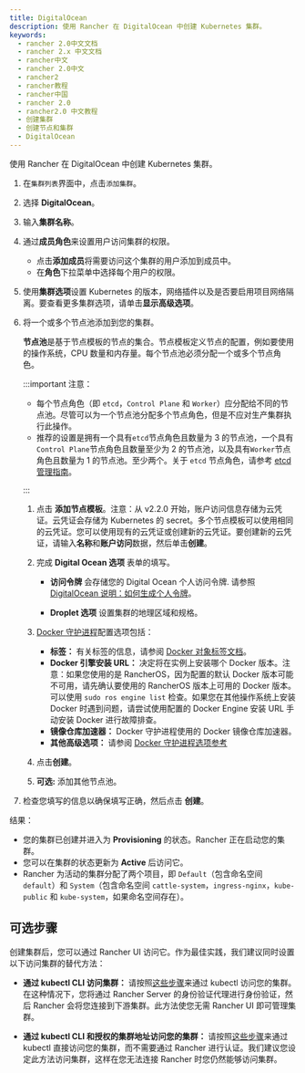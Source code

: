 ```yaml
---
title: DigitalOcean
description: 使用 Rancher 在 DigitalOcean 中创建 Kubernetes 集群。
keywords:
  - rancher 2.0中文文档
  - rancher 2.x 中文文档
  - rancher中文
  - rancher 2.0中文
  - rancher2
  - rancher教程
  - rancher中国
  - rancher 2.0
  - rancher2.0 中文教程
  - 创建集群
  - 创建节点和集群
  - DigitalOcean
---
```


使用 Rancher 在 DigitalOcean 中创建 Kubernetes 集群。

1.  在`集群列表`界面中，点击`添加集群`。

2.  选择 **DigitalOcean**。

3.  输入**集群名称**。

4.  通过**成员角色**来设置用户访问集群的权限。

    - 点击**添加成员**将需要访问这个集群的用户添加到成员中。
    - 在**角色**下拉菜单中选择每个用户的权限。

5.  使用**集群选项**设置 Kubernetes 的版本，网络插件以及是否要启用项目网络隔离。要查看更多集群选项，请单击**显示高级选项**。

6.  将一个或多个节点池添加到您的集群。

    **节点池**是基于节点模板的节点的集合。节点模板定义节点的配置，例如要使用的操作系统，CPU 数量和内存量。每个节点池必须分配一个或多个节点角色。

    :::important 注意：

    - 每个节点角色（即 `etcd`，`Control Plane` 和 `Worker`）应分配给不同的节点池。尽管可以为一个节点池分配多个节点角色，但是不应对生产集群执行此操作。
    - 推荐的设置是拥有一个具有`etcd`节点角色且数量为 3 的节点池，一个具有`Control Plane`节点角色且数量至少为 2 的节点池，以及具有`Worker`节点角色且数量为 1 的节点池。至少两个。关于 `etcd` 节点角色，请参考 [etcd 管理指南](https://etcd.io/#optimal-cluster-size)。

    :::

    1. 点击 **添加节点模板**。注意：从 v2.2.0 开始，账户访问信息存储为云凭证。云凭证会存储为 Kubernetes 的 secret。多个节点模板可以使用相同的云凭证。您可以使用现有的云凭证或创建新的云凭证。要创建新的云凭证，请输入**名称**和**账户访问**数据，然后单击**创建**。

    2. 完成 **Digital Ocean 选项** 表单的填写。

       - **访问令牌** 会存储您的 Digital Ocean 个人访问令牌. 请参照[DigitalOcean 说明：如何生成个人令牌](https://www.digitalocean.com/community/tutorials/how-to-use-the-digitalocean-api-v2#how-to-generate-a-personal-access-token)。

       - **Droplet 选项** 设置集群的地理区域和规格。

    3. [Docker 守护进程](https://docs.docker.com/engine/docker-overview/#the-docker-daemon)配置选项包括：

       - **标签：** 有关标签的信息，请参阅 [Docker 对象标签文档](https://docs.docker.com/config/labels-custom-metadata/)。
       - **Docker 引擎安装 URL：** 决定将在实例上安装哪个 Docker 版本。注意：如果您使用的是 RancherOS，因为配置的默认 Docker 版本可能不可用，请先确认要使用的 RancherOS 版本上可用的 Docker 版本。可以使用 `sudo ros engine list` 检查。如果您在其他操作系统上安装 Docker 时遇到问题，请尝试使用配置的 Docker Engine 安装 URL 手动安装 Docker 进行故障排查。
       - **镜像仓库加速器：** Docker 守护进程使用的 Docker 镜像仓库加速器。
       - **其他高级选项：** 请参阅 [Docker 守护进程选项参考](https://docs.docker.com/engine/reference/commandline/dockerd/)

    4. 点击**创建**。

    5. **可选:** 添加其他节点池。

7.  检查您填写的信息以确保填写正确，然后点击 **创建**。

结果：

- 您的集群已创建并进入为 **Provisioning** 的状态。Rancher 正在启动您的集群。
- 您可以在集群的状态更新为 **Active** 后访问它。
- Rancher 为活动的集群分配了两个项目，即 `Default`（包含命名空间 `default`）和 `System`（包含命名空间 `cattle-system`，`ingress-nginx`，`kube-public` 和 `kube-system`，如果命名空间存在）。

## 可选步骤

创建集群后，您可以通过 Rancher UI 访问它。作为最佳实践，我们建议同时设置以下访问集群的替代方法：

- **通过 kubectl CLI 访问集群：** 请按照[这些步骤](/docs/cluster-admin/cluster-access/kubectl/_index)来通过 kubectl 访问您的集群。在这种情况下，您将通过 Rancher Server 的身份验证代理进行身份验证，然后 Rancher 会将您连接到下游集群。此方法使您无需 Rancher UI 即可管理集群。

- **通过 kubectl CLI 和授权的集群地址访问您的集群：** 请按照[这些步骤](/docs/cluster-admin/cluster-access/kubectl/_index)来通过 kubectl 直接访问您的集群，而不需要通过 Rancher 进行认证。我们建议您设定此方法访问集群，这样在您无法连接 Rancher 时您仍然能够访问集群。
